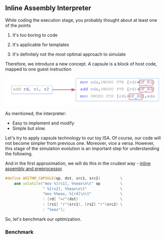 ## Inline Assembly Interpreter

While coding the execution stage, you probably thought about at least one of the points

1. It's too boring to code

2. It's applicable for templates

3. It's definitely not the most optimal approach to simulate

Therefore, we introduce a new concept.
A capsule is a block of host code, mapped to one guest instruction

![img](../pics/template-capsule.png)

As mentioned, the interpreter:
- Easy to implement and modify
- Simple but slow.

Let's try to apply capsule technology to our toy ISA.
Of course, our code will not become simpler from previous one. Moreover, vice a versa. However, this stage of the simulation evolution is an important step for understanding the following.

And in the first approximation, we will do this in the crudest way - [inline assembly and preprocessor](capsule_asm.hh).

```cpp
#define ARITHM_CAPSULE(op, dst, src1, src2)         \
    asm volatile("mov %[rs1], %%eax\n\t" op         \
                 " %[rs2], %%eax\n\t"               \
                 "mov %%eax, %[rd]\n\t"             \
                 : [rd] "=r"(dst)                   \
                 : [rs1] "r"(src1), [rs2] "r"(src2) \
                 : "%eax");
```

So, let's benchmark our optimization.

### Benchmark
